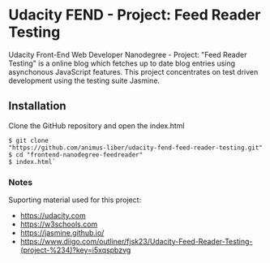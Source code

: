 # Udacity FEND - Project: Feed Reader Testing
Udacity Front-End Web Developer Nanodegree - Project: "Feed Reader Testing"
is a online blog which fetches up to date blog entries using asynchonous
JavaScript features.
This project concentrates on test driven development using the testing suite
Jasmine.

## Installation
Clone the GitHub repository and open the index.html

```
$ git clone
"https://github.com/animus-liber/udacity-fend-feed-reader-testing.git"
$ cd "frontend-nanodegree-feedreader"
$ index.html`
```

### Notes
Suporting material used for this project:
 - https://udacity.com
 - https://w3schools.com
 - https://jasmine.github.io/
 - https://www.diigo.com/outliner/fjsk23/Udacity-Feed-Reader-Testing-(project-%234)?key=i5xqspbzvg
